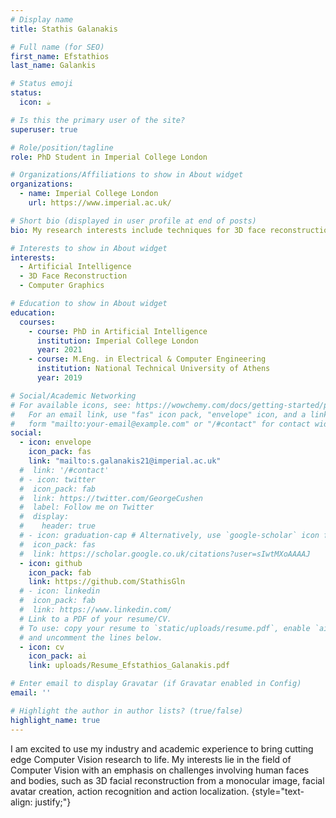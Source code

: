 ```yaml
---
# Display name
title: Stathis Galanakis

# Full name (for SEO)
first_name: Efstathios
last_name: Galankis

# Status emoji
status:
  icon: ☕️

# Is this the primary user of the site?
superuser: true

# Role/position/tagline
role: PhD Student in Imperial College London

# Organizations/Affiliations to show in About widget
organizations:
  - name: Imperial College London
    url: https://www.imperial.ac.uk/

# Short bio (displayed in user profile at end of posts)
bio: My research interests include techniques for 3D face reconstruction from a monocular image.

# Interests to show in About widget
interests:
  - Artificial Intelligence
  - 3D Face Reconstruction
  - Computer Graphics

# Education to show in About widget
education:
  courses:
    - course: PhD in Artificial Intelligence
      institution: Imperial College London
      year: 2021
    - course: M.Eng. in Electrical & Computer Engineering
      institution: National Technical University of Athens
      year: 2019

# Social/Academic Networking
# For available icons, see: https://wowchemy.com/docs/getting-started/page-builder/#icons
#   For an email link, use "fas" icon pack, "envelope" icon, and a link in the
#   form "mailto:your-email@example.com" or "/#contact" for contact widget.
social:
  - icon: envelope
    icon_pack: fas
    link: "mailto:s.galanakis21@imperial.ac.uk"
  #  link: '/#contact'
  # - icon: twitter
  #  icon_pack: fab
  #  link: https://twitter.com/GeorgeCushen
  #  label: Follow me on Twitter
  #  display:
  #    header: true
  # - icon: graduation-cap # Alternatively, use `google-scholar` icon from `ai` icon pack
  #  icon_pack: fas
  #  link: https://scholar.google.co.uk/citations?user=sIwtMXoAAAAJ
  - icon: github
    icon_pack: fab
    link: https://github.com/StathisGln
  # - icon: linkedin
  #  icon_pack: fab
  #  link: https://www.linkedin.com/
  # Link to a PDF of your resume/CV.
  # To use: copy your resume to `static/uploads/resume.pdf`, enable `ai` icons in `params.yaml`,
  # and uncomment the lines below.
  - icon: cv
    icon_pack: ai
    link: uploads/Resume_Efstathios_Galanakis.pdf

# Enter email to display Gravatar (if Gravatar enabled in Config)
email: ''

# Highlight the author in author lists? (true/false)
highlight_name: true
---
```


I am excited to use my industry and academic experience to bring cutting edge Computer Vision research to life. My interests lie in the field of Computer Vision with an emphasis on challenges involving human faces and bodies, such as 3D facial reconstruction from a monocular image, facial avatar creation, action recognition and action localization.
{style="text-align: justify;"}
